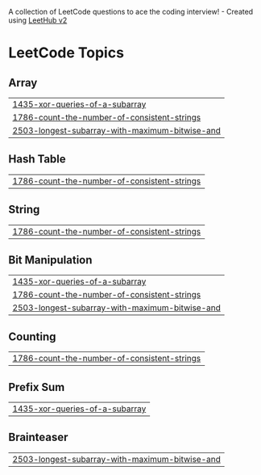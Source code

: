 A collection of LeetCode questions to ace the coding interview! - Created using [LeetHub v2](https://github.com/arunbhardwaj/LeetHub-2.0)
<!---LeetCode Topics Start-->
# LeetCode Topics
## Array
|  |
| ------- |
| [1435-xor-queries-of-a-subarray](https://github.com/Viral-Ahir/LeetCode_Daily/tree/master/1435-xor-queries-of-a-subarray) |
| [1786-count-the-number-of-consistent-strings](https://github.com/Viral-Ahir/LeetCode_Daily/tree/master/1786-count-the-number-of-consistent-strings) |
| [2503-longest-subarray-with-maximum-bitwise-and](https://github.com/Viral-Ahir/LeetCode_Daily/tree/master/2503-longest-subarray-with-maximum-bitwise-and) |
## Hash Table
|  |
| ------- |
| [1786-count-the-number-of-consistent-strings](https://github.com/Viral-Ahir/LeetCode_Daily/tree/master/1786-count-the-number-of-consistent-strings) |
## String
|  |
| ------- |
| [1786-count-the-number-of-consistent-strings](https://github.com/Viral-Ahir/LeetCode_Daily/tree/master/1786-count-the-number-of-consistent-strings) |
## Bit Manipulation
|  |
| ------- |
| [1435-xor-queries-of-a-subarray](https://github.com/Viral-Ahir/LeetCode_Daily/tree/master/1435-xor-queries-of-a-subarray) |
| [1786-count-the-number-of-consistent-strings](https://github.com/Viral-Ahir/LeetCode_Daily/tree/master/1786-count-the-number-of-consistent-strings) |
| [2503-longest-subarray-with-maximum-bitwise-and](https://github.com/Viral-Ahir/LeetCode_Daily/tree/master/2503-longest-subarray-with-maximum-bitwise-and) |
## Counting
|  |
| ------- |
| [1786-count-the-number-of-consistent-strings](https://github.com/Viral-Ahir/LeetCode_Daily/tree/master/1786-count-the-number-of-consistent-strings) |
## Prefix Sum
|  |
| ------- |
| [1435-xor-queries-of-a-subarray](https://github.com/Viral-Ahir/LeetCode_Daily/tree/master/1435-xor-queries-of-a-subarray) |
## Brainteaser
|  |
| ------- |
| [2503-longest-subarray-with-maximum-bitwise-and](https://github.com/Viral-Ahir/LeetCode_Daily/tree/master/2503-longest-subarray-with-maximum-bitwise-and) |
<!---LeetCode Topics End-->